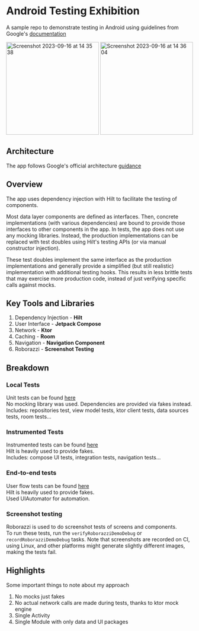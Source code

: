 # Android Testing Exhibition
A sample repo to demonstrate testing in Android using guidelines from Google's [documentation](https://developer.android.com/training/testing)

<img width="250" alt="Screenshot 2023-09-16 at 14 35 38" src="https://github.com/jsonkile/test-in/assets/20788593/be4ede26-9814-45dd-b579-3a25db9cab4c">
<img width="250" alt="Screenshot 2023-09-16 at 14 36 04" src="https://github.com/jsonkile/test-in/assets/20788593/0b7e3a25-eba5-4c5e-964c-8456942f2076">

## Architecture
The app follows Google's official architecture [guidance](https://developer.android.com/topic/architecture)

## Overview
The app uses dependency injection with Hilt to facilitate the testing of components.

Most data layer components are defined as interfaces. Then, concrete implementations (with various dependencies) are bound to provide those interfaces to other components in the app. In tests, the app does not use any mocking libraries. Instead, the production implementations can be replaced with test doubles using Hilt's testing APIs (or via manual constructor injection).

These test doubles implement the same interface as the production implementations and generally provide a simplified (but still realistic) implementation with additional testing hooks. This results in less brittle tests that may exercise more production code, instead of just verifying specific calls against mocks.

## Key Tools and Libraries 
1. Dependency Injection - **Hilt**
2. User Interface - **Jetpack Compose**
3. Network - **Ktor**
4. Caching - **Room**
5. Navigation - **Navigation Component**
6. Roborazzi - **Screenshot Testing**

## Breakdown
### Local Tests
Unit tests can be found [here](https://github.com/jsonkile/test-in/tree/main/app/src/test/java/com/jsonkile/testin)  
No mocking library was used. Dependencies are provided via fakes instead.  
Includes: repositories test, view model tests, ktor client tests, data sources tests, room tests...

### Instrumented Tests
Instrumented tests can be found [here](https://github.com/jsonkile/test-in/tree/main/app/src/androidTest/java/com/jsonkile/testin)  
Hilt is heavily used to provide fakes.  
Includes: compose UI tests, integration tests, navigation tests...

### End-to-end tests
User flow tests can be found [here](https://github.com/jsonkile/test-in/tree/main/app/src/androidTest/java/com/jsonkile/testin/endtoend)  
Hilt is heavily used to provide fakes.  
Used UIAutomator for automation.

### Screenshot testing
Roborazzi is used to do screenshot tests of screens and components.  
To run these tests, run the `verifyRoborazziDemoDebug` or `recordRoborazziDemoDebug` tasks. Note that screenshots are recorded on CI, using Linux, and other platforms might generate slightly different images, making the tests fail.

## Highlights
Some important things to note about my approach 
1. No mocks just fakes
2. No actual network calls are made during tests, thanks to ktor mock engine
3. Single Activity
4. Single Module with only data and UI packages
